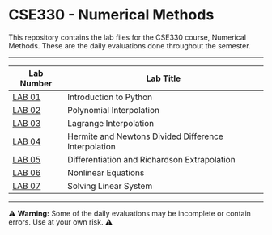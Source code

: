 # CSE330 - Numerical Methods

This repository contains the lab files for the CSE330 course, Numerical Methods. These are the daily evaluations done throughout the semester.

---

| Lab Number                      | Lab Title                                 |
|--------------------------------|------------------------------------------|
| [LAB 01](Lab_1_Introduction_to_Python.ipynb)              | Introduction to Python                    |
| [LAB 02](Lab_2_Polynomial_Interpolation.ipynb)             | Polynomial Interpolation                   |
| [LAB 03](Lab_3_Lagrange_Interpolation.ipynb)               | Lagrange Interpolation                     |
| [LAB 04](Lab_4_Hermite_and_Newtons_Divided_Difference_Interpolation.ipynb) | Hermite and Newtons Divided Difference Interpolation |
| [LAB 05](Lab_5_Differentiation_and_Richardson_Extrapolation.ipynb) | Differentiation and Richardson Extrapolation |
| [LAB 06](Lab_6_Nonlinear_Equations.ipynb)                  | Nonlinear Equations                        |
| [LAB 07](Lab_7_Solving_Linear_System.ipynb)                 | Solving Linear System                      |

---
⚠️ **Warning:** Some of the daily evaluations may be incomplete or contain errors. Use at your own risk. ⚠️